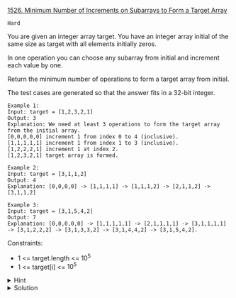[1526. Minimum Number of Increments on Subarrays to Form a Target Array](https://www.youtube.com/watch?v=LA8NMbeF4Xg)

`Hard`

You are given an integer array target. You have an integer array initial of the same size as target with all elements initially zeros.

In one operation you can choose any subarray from initial and increment each value by one.

Return the minimum number of operations to form a target array from initial.

The test cases are generated so that the answer fits in a 32-bit integer.

```
Example 1:
Input: target = [1,2,3,2,1]
Output: 3
Explanation: We need at least 3 operations to form the target array from the initial array.
[0,0,0,0,0] increment 1 from index 0 to 4 (inclusive).
[1,1,1,1,1] increment 1 from index 1 to 3 (inclusive).
[1,2,2,2,1] increment 1 at index 2.
[1,2,3,2,1] target array is formed.

Example 2:
Input: target = [3,1,1,2]
Output: 4
Explanation: [0,0,0,0] -> [1,1,1,1] -> [1,1,1,2] -> [2,1,1,2] -> [3,1,1,2]

Example 3:
Input: target = [3,1,5,4,2]
Output: 7
Explanation: [0,0,0,0,0] -> [1,1,1,1,1] -> [2,1,1,1,1] -> [3,1,1,1,1] -> [3,1,2,2,2] -> [3,1,3,3,2] -> [3,1,4,4,2] -> [3,1,5,4,2].
```

Constraints:

- 1 <= target.length <= $10^5$
- 1 <= target[i] <= $10^5$

<details>
<summary>Hint</summary>

For a given range of values in target, an optimal strategy is to increment the entire range by the minimum value. The minimum in a range could be obtained with Range minimum query or Segment trees algorithm.

</details>

<details>
<summary>Solution</summary>

[HuifengGuan](https://www.youtube.com/watch?v=LA8NMbeF4Xg)
</details>